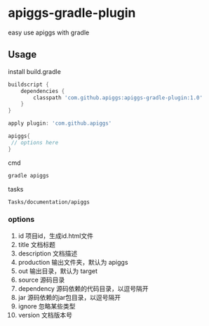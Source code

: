 # apiggs-gradle-plugin
easy use apiggs with gradle

## Usage
install build.gradle
```groovy
buildscript {
    dependencies {
        classpath 'com.github.apiggs:apiggs-gradle-plugin:1.0'
    }
}

apply plugin: 'com.github.apiggs'

apiggs{
 // options here
}

```

cmd
```groovy
gradle apiggs
```

tasks
```
Tasks/documentation/apiggs
```

### options

1. id 项目id，生成id.html文件
1. title 文档标题
1. description 文档描述
1. production 输出文件夹，默认为 apiggs
1. out 输出目录，默认为 target
1. source 源码目录
1. dependency 源码依赖的代码目录，以逗号隔开
1. jar 源码依赖的jar包目录，以逗号隔开
1. ignore 忽略某些类型
1. version 文档版本号